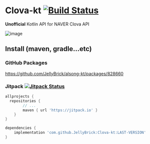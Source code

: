 # Clova-kt [![Build Status](https://github.com/JellyBrick/Clova-kt/workflows/Java%20CI/badge.svg)](https://github.com/JellyBrick/Clova-kt/actions)

**Unofficial** Kotlin API for NAVER Clova API

![image](https://user-images.githubusercontent.com/16558115/206333858-8f8bfefa-410a-46da-a0cc-0e26db3cdb5f.png)

## Install (maven, gradle...etc)

### GitHub Packages

https://github.com/JellyBrick/alsong-kt/packages/828660

### Jitpack [![Jitpack Status](https://jitpack.io/v/JellyBrick/Clova-kt.svg)](https://jitpack.io/#JellyBrick/Clova-kt)

```groovy
allprojects {
  repositories {
		// ...
		maven { url 'https://jitpack.io' }
	}
}
```

```groovy
dependencies {
    implementation 'com.github.JellyBrick:Clova-kt:LAST-VERSION'
}
```
